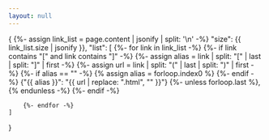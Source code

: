 ```yaml
---
layout: null
---
```

{
    {%- assign link_list = page.content | jsonify | split: '\n' -%}
    "size": {{ link_list.size | jsonify }},
    "list": [
        {%- for link in link_list -%}
            {%- if link contains "[" and link contains "]" -%}
                {%- assign alias = link | split: "[" | last | split: "]" | first -%}
                {%- assign url = link | split: "(" | last | split: ")" | first -%}
                {%- if alias == "" -%}
                    {% assign alias = forloop.index0 %}
                {%- endif -%}
                {"{{ alias }}": "{{ url |  replace: ".html", "" }}"}
                {%- unless forloop.last %},{% endunless -%}
            {%- endif -%}
            
        {%- endfor -%}
    ]
}